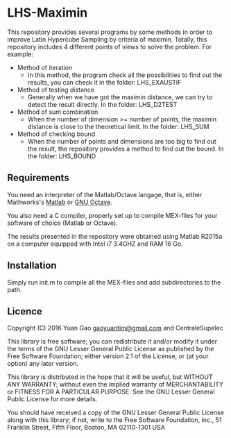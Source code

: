 # LHS-Maximin

This repository provides several programs by some methods in order to
improve Latin Hypercube Sampling by criteria of maximin.  Totally,
this repository includes 4 different points of views to solve the
problem. For example:

* Method of iteration
  * In this method, the program check all the possibilities to find
    out the results, you can check it in the folder: LHS_EXAUSTIF
* Method of testing distance
  * Generally when we have got the maximin distance, we can try to
    detect the result directly. In the folder: LHS_D2TEST
* Method of sum combination
  * When the number of dimension >= number of points, the maximin
    distance is close to the theoretical limit. In the folder: LHS_SUM
* Method of checking bound
  * When the number of points and dimensions are too big to find out
    the result, the repository provides a method to find out the
    bound. In the folder: LHS_BOUND

## Requirements

You need an interpreter of the Matlab/Octave langage, that is, either
Mathworks's [Matlab](http://www.mathworks.com/products/matlab/
"Matlab") or [GNU Octave](https://www.gnu.org/software/octave/ "GNU
Octave").

You also need a C compiler, properly set up to compile MEX-files for
your software of choice (Matlab or Octave).

The results presented in the repository were obtained using Matlab
R2015a on a computer equipped with Intel i7 3.4GHZ and RAM 16 Go.

## Installation

Simply run init.m to compile all the MEX-files and add subdirectories
to the path.

## Licence

Copyright (C) 2016 Yuan Gao <gaoyuantim@gmail.com> and CentraleSupelec

This library is free software; you can redistribute it and/or modify
it under the terms of the GNU Lesser General Public License as
published by the Free Software Foundation; either version 2.1 of the
License, or (at your option) any later version.

This library is distributed in the hope that it will be useful, but
WITHOUT ANY WARRANTY; without even the implied warranty of
MERCHANTABILITY or FITNESS FOR A PARTICULAR PURPOSE.  See the GNU
Lesser General Public License for more details.

You should have received a copy of the GNU Lesser General Public
License along with this library; if not, write to the Free Software
Foundation, Inc., 51 Franklin Street, Fifth Floor, Boston, MA
02110-1301 USA
